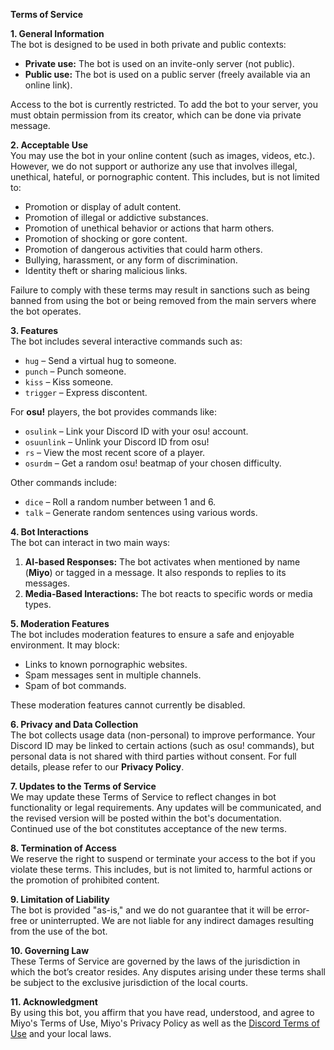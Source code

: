 **Terms of Service**

**1. General Information**  
The bot is designed to be used in both private and public contexts:

- **Private use:** The bot is used on an invite-only server (not public).  
- **Public use:** The bot is used on a public server (freely available via an online link).  

Access to the bot is currently restricted. To add the bot to your server, you must obtain permission from its creator, which can be done via private message.

**2. Acceptable Use**  
You may use the bot in your online content (such as images, videos, etc.). However, we do not support or authorize any use that involves illegal, unethical, hateful, or pornographic content. This includes, but is not limited to:

- Promotion or display of adult content.  
- Promotion of illegal or addictive substances.  
- Promotion of unethical behavior or actions that harm others.  
- Promotion of shocking or gore content.  
- Promotion of dangerous activities that could harm others.
- Bullying, harassment, or any form of discrimination.
- Identity theft or sharing malicious links.

Failure to comply with these terms may result in sanctions such as being banned from using the bot or being removed from the main servers where the bot operates.

**3. Features**  
The bot includes several interactive commands such as:

- `hug` – Send a virtual hug to someone.  
- `punch` – Punch someone.  
- `kiss` – Kiss someone.  
- `trigger` – Express discontent.  

For **osu!** players, the bot provides commands like:

- `osulink` – Link your Discord ID with your osu! account.  
- `osuunlink` – Unlink your Discord ID from osu!  
- `rs` – View the most recent score of a player.  
- `osurdm` – Get a random osu! beatmap of your chosen difficulty.  

Other commands include:

- `dice` – Roll a random number between 1 and 6.  
- `talk` – Generate random sentences using various words.  

**4. Bot Interactions**  
The bot can interact in two main ways:

1. **AI-based Responses:** The bot activates when mentioned by name (**Miyo**) or tagged in a message. It also responds to replies to its messages.  
2. **Media-Based Interactions:** The bot reacts to specific words or media types.

**5. Moderation Features**  
The bot includes moderation features to ensure a safe and enjoyable environment. It may block:

- Links to known pornographic websites.
- Spam messages sent in multiple channels.
- Spam of bot commands.

These moderation features cannot currently be disabled.  

**6. Privacy and Data Collection**  
The bot collects usage data (non-personal) to improve performance. Your Discord ID may be linked to certain actions (such as osu! commands), but personal data is not shared with third parties without consent. For full details, please refer to our **Privacy Policy**.

**7. Updates to the Terms of Service**  
We may update these Terms of Service to reflect changes in bot functionality or legal requirements. Any updates will be communicated, and the revised version will be posted within the bot's documentation. Continued use of the bot constitutes acceptance of the new terms.

**8. Termination of Access**  
We reserve the right to suspend or terminate your access to the bot if you violate these terms. This includes, but is not limited to, harmful actions or the promotion of prohibited content.

**9. Limitation of Liability**  
The bot is provided "as-is," and we do not guarantee that it will be error-free or uninterrupted. We are not liable for any indirect damages resulting from the use of the bot.

**10. Governing Law**  
These Terms of Service are governed by the laws of the jurisdiction in which the bot’s creator resides. Any disputes arising under these terms shall be subject to the exclusive jurisdiction of the local courts.

**11. Acknowledgment**  
By using this bot, you affirm that you have read, understood, and agree to Miyo's Terms of Use, Miyo's Privacy Policy as well as the [Discord Terms of Use](https://discord.com/terms) and your local laws.
